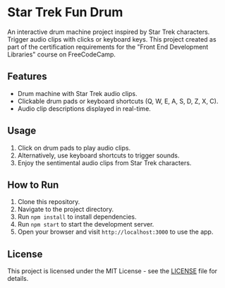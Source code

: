 # Star Trek Fun Drum

An interactive drum machine project inspired by Star Trek characters. Trigger audio clips with clicks or keyboard keys. 
This project created as part of the certification requirements for the "Front End Development Libraries" course on FreeCodeCamp.

## Features

- Drum machine with Star Trek audio clips.
- Clickable drum pads or keyboard shortcuts (Q, W, E, A, S, D, Z, X, C).
- Audio clip descriptions displayed in real-time.

## Usage

1. Click on drum pads to play audio clips.
2. Alternatively, use keyboard shortcuts to trigger sounds.
3. Enjoy the sentimental audio clips from Star Trek characters.

## How to Run

1. Clone this repository.
2. Navigate to the project directory.
3. Run `npm install` to install dependencies.
4. Run `npm start` to start the development server.
5. Open your browser and visit `http://localhost:3000` to use the app.

## License

This project is licensed under the MIT License - see the [LICENSE](LICENSE) file for details.